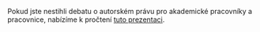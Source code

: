 
Pokud jste nestihli debatu o autorském právu pro akademické pracovníky a pracovnice, nabízíme k pročtení [tuto prezentaci](/biblio/_docs/zaklady_autorskeho_prava.pdf).
